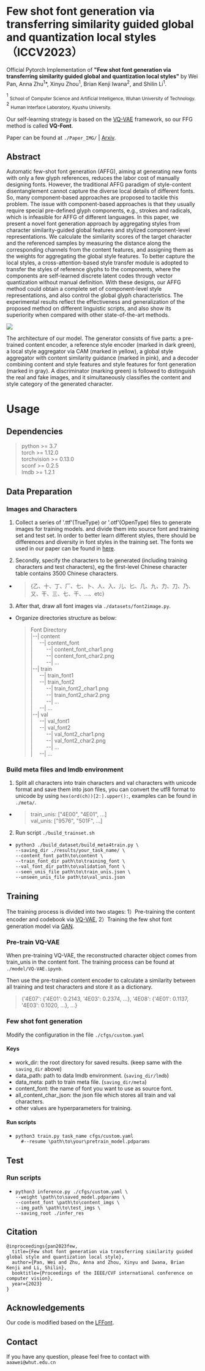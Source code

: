 # Few shot font generation via transferring similarity guided global and quantization local styles（ICCV2023）

Official Pytorch Implementation of **"Few shot font generation via transferring similarity guided global and quantization local styles"** by Wei Pan, Anna Zhu<sup>1</sup>*, Xinyu Zhou<sup>1</sup>, Brian Kenji Iwana<sup>2</sup>, and Shilin Li<sup>1</sup>. 

<sup>1</sup> <sub>School of Computer Science and Artificial Intelligence, Wuhan University of Technology. </sub>  <sup>2</sup> <sub>Human Interface Laboratory, Kyushu University.</sub>

Our self-learning strategy is based on the [VQ-VAE](https://arxiv.org/abs/1711.00937) framework, so our FFG method is called **VQ-Font**.  

Paper can be found at ```./Paper_IMG/``` | [Arxiv](https://arxiv.org/abs/2309.00827). 


## Abstract

Automatic few-shot font generation (AFFG), aiming at generating new fonts with only a few glyph references, reduces the labor cost of manually designing fonts. However, the traditional AFFG paradigm of style-content disentanglement cannot capture the diverse local details of different fonts. So, many component-based approaches are proposed to tackle this problem. The issue with component-based approaches is that they usually require special pre-defined glyph components, e.g., strokes and radicals, which is infeasible for AFFG of different languages. In this paper, we present a novel font generation approach by aggregating styles from character similarity-guided global features and stylized component-level representations. We calculate the similarity scores of the target character and the referenced samples by measuring the distance along the corresponding channels from the content features, and assigning them as the weights for aggregating the global style features. To better capture the local styles, a cross-attention-based style transfer module is adopted to transfer the styles of reference glyphs to the components, where the components are self-learned discrete latent codes through vector quantization without manual definition. With these designs, our AFFG method could obtain a complete set of component-level style representations, and also control the global glyph characteristics. The experimental results reflect the effectiveness and generalization of the proposed method on different linguistic scripts, and also show its superiority when compared with other state-of-the-art methods.

![](/Paper_IMG/IMG_model.png)

The architecture of our model. The generator consists of five parts: a pre-trained content encoder, a reference style encoder (marked in dark green), a local style aggregator via CAM (marked in yellow), a global style aggregator with content similarity guidance (marked in pink), and a decoder combining content and style features and style features for font generation (marked in gray). A discriminator (marking green) is followed to distinguish the real and fake images, and it simultaneously classifies the content and style category of the generated character.

# Usage
## Dependencies
>python >= 3.7  
>torch >= 1.12.0  
>torchvision >= 0.13.0  
>sconf >= 0.2.5  
>lmdb >= 1.2.1


## Data Preparation
### Images and Characters
1)  Collect a series of '.ttf'(TrueType) or '.otf'(OpenType) files to generate images for training models. and divide them into source font and training set and test set. In order to better learn different styles, there should be differences and diversity in font styles in the training set. The fonts we used in our paper can be found in [here](https://www.foundertype.com/index.php/FindFont/index).  

2)  Secondly, specify the characters to be generated (including training characters and test characters), eg the first-level Chinese character table contains 3500 Chinese characters. 

* >{乙、十、丁、厂、七、卜、人、入、儿、匕、几、九、力、刀、乃、又、干、三、七、干、...、etc}

3)  After that, draw all font images via ```./datasets/font2image.py```.
* Organize directories structure as below: 
  > Font Directory  
  > |--| content  
  > |&#8195; --| content_font  
  > |&#8195; &#8195; --| content_font_char1.png  
  > |&#8195; &#8195; --| content_font_char2.png  
  > |&#8195; &#8195; --| ...  
  > |--| train  
  > |&#8195; --| train_font1  
  > |&#8195; --| train_font2  
  > |&#8195; &#8195; --| train_font2_char1.png  
  > |&#8195; &#8195; --| train_font2_char2.png  
  > |&#8195; &#8195; --| ...  
  > |&#8195; --| ...  
  > |--| val  
  > |&#8195; --| val_font1  
  > |&#8195; --| val_font2  
  > |&#8195; &#8195; --| val_font2_char1.png  
  > |&#8195; &#8195; --| val_font2_char2.png  
  > |&#8195; &#8195; --| ...  
  > |&#8195; --| ...  

### Build meta files and lmdb environment
1. Split all characters into train characters and val characters with unicode format and save them into json files, you can convert the utf8 format to unicode by using ```hex(ord(ch))[2:].upper():```, examples can be found in ```./meta/```. 
* > train_unis: ["4E00", "4E01", ...]  
  > val_unis: ["9576", "501F", ...]

2. Run script ```./build_trainset.sh```
* ```
  python3 ./build_dataset/build_meta4train.py \
  --saving_dir ./results/your_task_name/ \
  --content_font path\to\content \
  --train_font_dir path\to\training_font \
  --val_font_dir path\to\validation_font \
  --seen_unis_file path\to\train_unis.json \
  --unseen_unis_file path\to\val_unis.json 
  ```

## Training
The training process is divided into two stages: 1）Pre-training the content encoder and codebook via [VQ-VAE](https://arxiv.org/abs/1711.00937), 2）Training the few shot font generation model via [GAN](https://dl.acm.org/doi/abs/10.1145/3422622). 
### Pre-train VQ-VAE
When pre-training VQ-VAE, the reconstructed character object comes from train_unis in the content font. The training process can be found at ```./model/VQ-VAE.ipynb```. 

Then use the pre-trained content encoder to calculate a similarity between all training and test characters and store it as a dictionary.
> {'4E07': {'4E01': 0.2143, '4E03': 0.2374, ...}, '4E08': {'4E01': 0.1137, '4E03': 0.1020, ...}, ...}


### Few shot font generation

Modify the configuration in the file ```./cfgs/custom.yaml```

#### Keys
* work_dir: the root directory for saved results. (keep same with the `saving_dir` above) 
* data_path: path to data lmdb environment. (`saving_dir/lmdb`)
* data_meta: path to train meta file. (`saving_dir/meta`)
* content_font: the name of font you want to use as source font.
* all_content_char_json: the json file which stores all train and val characters.  
* other values are hyperparameters for training.

#### Run scripts
* ```
  python3 train.py task_name cfgs/custom.yaml
    #--resume \path\to\your\pretrain_model.pdparams
  ```

## Test
### Run scripts
* ```
  python3 inference.py ./cfgs/custom.yaml \
  --weight \path\to\saved_model.pdparams \
  --content_font \path\to\content_imgs \
  --img_path \path\to\test_imgs \
  --saving_root ./infer_res
  ```



## Citation
```
@inproceedings{pan2023few,
  title={Few shot font generation via transferring similarity guided global style and quantization local style},
  author={Pan, Wei and Zhu, Anna and Zhou, Xinyu and Iwana, Brian Kenji and Li, Shilin},
  booktitle={Proceedings of the IEEE/CVF international conference on computer vision},
  year={2023}
}
```



## Acknowledgements
Our code is modified based on the [LFFont](https://github.com/clovaai/lffont).




## Contact
If you have any question, please feel free to contact with ```aaawei@whut.edu.cn```




















